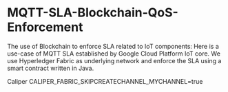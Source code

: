 # MQTT-SLA-Blockchain-QoS-Enforcement
The use of Blockchain to enforce SLA related to IoT components: Here is a use-case of MQTT SLA established by Google Cloud Platform IoT core. We use Hyperledger Fabric as underlying network and enforce the SLA using a smart contract written in Java.

Caliper
CALIPER_FABRIC_SKIPCREATECHANNEL_MYCHANNEL=true
